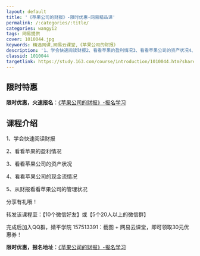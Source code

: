 ```yaml
---
layout: default
title: '《苹果公司的财报》-限时优惠-网易精品课'
permalink: /:categories/:title/
categories: wangyi2
tags: 网易提供
cover: 1010044.jpg
keywords: 精选网课,网易云课堂,《苹果公司的财报》
description: '1、学会快速阅读财报2、看看苹果的盈利情况3、看看苹果公司的资产状况4、看看苹果公司的现金流情况5、从财报看看苹果公司的'
classid: 1010044
targetlink: https://study.163.com/course/introduction/1010044.htm?share=1&shareId=1025206652&utm_campaign=share&utm_medium=iphoneShare&utm_source=&utm_u=1025206652
---
```


## 限时特惠

**限时优惠，火速报名**：[《苹果公司的财报》-报名学习](https://study.163.com/course/introduction/1010044.htm?share=1&shareId=1025206652&utm_campaign=share&utm_medium=iphoneShare&utm_source=&utm_u=1025206652)

## 课程介绍

1、学会快速阅读财报

2、看看苹果的盈利情况

3、看看苹果公司的资产状况

4、看看苹果公司的现金流情况

5、从财报看看苹果公司的管理状况



分享有礼哦！

转发该课程至：【10个微信好友】或【5个20人以上的微信群】

完成后加入QQ群，婧平学院 157513391：截图 + 网易云课堂，即可领取30元优惠券！

**限时优惠，报名地址**：[《苹果公司的财报》-报名学习](https://study.163.com/course/introduction/1010044.htm?share=1&shareId=1025206652&utm_campaign=share&utm_medium=iphoneShare&utm_source=&utm_u=1025206652)


